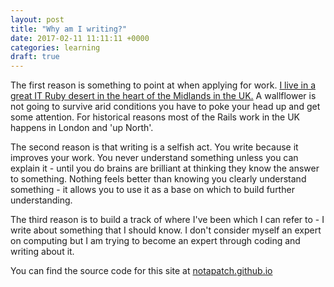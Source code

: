 ```yaml
---
layout: post
title: "Why am I writing?"
date: 2017-02-11 11:11:11 +0000
categories: learning
draft: true
---
```



The first reason is something to point at when applying for work. [I live in a great IT Ruby desert in the heart of the Midlands in the UK.](https://medium.com/@louisror/a-brief-history-of-british-rails-the-recruiters-perspective-bda28e64fe91#.9fpglmnsd) A wallflower is not going to survive arid conditions you have to poke your head up and get some attention. For historical reasons most of the Rails work in the UK happens in London and 'up North'.

The second reason is that writing is a selfish act. You write because it improves your work. You never understand something unless you can explain it - until you do brains are brilliant at thinking they know the answer to something. Nothing feels better than knowing you clearly understand something - it allows you to use it as a base on which to build further understanding.

The third reason is to build a track of where I've been which I can refer to - I write about something that I should know. I don't consider myself an expert on computing but I am trying to become an expert through coding and writing about it.

You can find the source code for this site at [notapatch.github.io](https://github.com/notapatch/notapatch.github.io)
